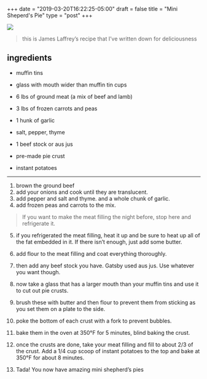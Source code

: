 +++
date = "2019-03-20T16:22:25-05:00"
draft = false
title = "Mini Sheperd's Pie"
type = "post"
+++

![](/uploads/got-any-more-pies.jpg)

> this is James Laffrey’s recipe that I’ve written down for deliciousness

## ingredients
- muffin tins
- glass with mouth wider than muffin tin cups

- 6 lbs of ground meat (a mix of beef and lamb)
- 3 lbs of frozen carrots and peas
- 1 hunk of garlic
- salt, pepper, thyme
- 1 beef stock or aus jus

- pre-made pie crust
- instant potatoes

---- 

1. brown the ground beef
2. add your onions and cook until they are translucent. 
3. add pepper and salt and thyme. and a whole chunk of garlic. 
4. add frozen peas and carrots to the mix. 

> If you want to make the meat filling the night before, stop here and refrigerate it.

5. if you refrigerated the meat filling, heat it up and be sure to heat up all of the fat embedded in it. If there isn’t enough, just add some butter.
6. add flour to the meat filling and coat everything thoroughly.
7. then add any beef stock you have. Gatsby used aus jus. Use whatever you want though.

8. now take a glass that has a larger mouth than your muffin tins and use it to cut out pie crusts.
9. brush these with butter and then flour to prevent them from sticking as you set them on a plate to the side.
10. poke the bottom of each crust with a fork to prevent bubbles.
11. bake them in the oven at 350°F for 5 minutes, blind baking the crust.
12. once the crusts are done, take your meat filling and fill to about 2/3 of the crust. Add a 1/4 cup scoop of instant potatoes to the top and bake at 350°F for about 8 minutes.
13. Tada! You now have amazing mini shepherd’s pies
